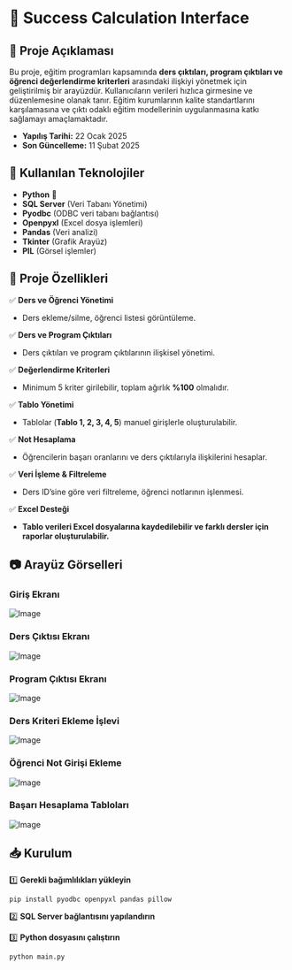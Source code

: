 # 🎯 Success Calculation Interface

## 📌 Proje Açıklaması  
Bu proje, eğitim programları kapsamında **ders çıktıları, program çıktıları ve öğrenci değerlendirme kriterleri** arasındaki ilişkiyi yönetmek için geliştirilmiş bir arayüzdür. Kullanıcıların verileri hızlıca girmesine ve düzenlemesine olanak tanır. Eğitim kurumlarının kalite standartlarını karşılamasına ve çıktı odaklı eğitim modellerinin uygulanmasına katkı sağlamayı amaçlamaktadır.

- **Yapılış Tarihi:** 22 Ocak 2025
- **Son Güncelleme:** 11 Şubat 2025

## 🚀 Kullanılan Teknolojiler  
- **Python** 🐍  
- **SQL Server** (Veri Tabanı Yönetimi)  
- **Pyodbc** (ODBC veri tabanı bağlantısı)  
- **Openpyxl** (Excel dosya işlemleri)  
- **Pandas** (Veri analizi)  
- **Tkinter** (Grafik Arayüz)  
- **PIL** (Görsel işlemler)  

## 🔧 Proje Özellikleri  
✅ **Ders ve Öğrenci Yönetimi**  
- Ders ekleme/silme, öğrenci listesi görüntüleme.  

✅ **Ders ve Program Çıktıları**  
- Ders çıktıları ve program çıktılarının ilişkisel yönetimi.  

✅ **Değerlendirme Kriterleri**  
- Minimum 5 kriter girilebilir, toplam ağırlık **%100** olmalıdır.  

✅ **Tablo Yönetimi**  
- Tablolar (**Tablo 1, 2, 3, 4, 5**) manuel girişlerle oluşturulabilir.  

✅ **Not Hesaplama**  
- Öğrencilerin başarı oranlarını ve ders çıktılarıyla ilişkilerini hesaplar.  

✅ **Veri İşleme & Filtreleme**  
- Ders ID’sine göre veri filtreleme, öğrenci notlarının işlenmesi.  

✅ **Excel Desteği**  
- **Tablo verileri Excel dosyalarına kaydedilebilir ve farklı dersler için raporlar oluşturulabilir.**  

## 📷 Arayüz Görselleri  

### Giriş Ekranı
![Image](https://github.com/user-attachments/assets/d07ff640-f68a-4c82-8324-3cd2fb0fc1f3)

### Ders Çıktısı Ekranı
![Image](https://github.com/user-attachments/assets/d4ecf4d2-9a3f-42c6-b42a-129e6f11cd2f)

### Program Çıktısı Ekranı
![Image](https://github.com/user-attachments/assets/01fc042d-2ca3-448d-81b1-576ef67e4276)

### Ders Kriteri Ekleme İşlevi
![Image](https://github.com/user-attachments/assets/795968b9-8342-4f8a-a2ca-863361f5c3da)

### Öğrenci Not Girişi Ekleme
![Image](https://github.com/user-attachments/assets/fbbae31c-2b5b-424f-b4a7-063b3ba5c045)

### Başarı Hesaplama Tabloları
![Image](https://github.com/user-attachments/assets/e5252a1b-98b5-45f4-b09b-46e583571e4a)


## 📥 Kurulum  
1️⃣ **Gerekli bağımlılıkları yükleyin**  
```bash
pip install pyodbc openpyxl pandas pillow
```
2️⃣ **SQL Server bağlantısını yapılandırın**

3️⃣ **Python dosyasını çalıştırın**
```bash
python main.py
```
